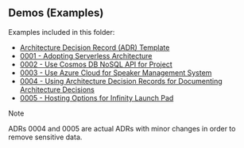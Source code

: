 ## Demos (Examples)

Examples included in this folder:

- [Architecture Decision Record (ADR) Template](adr-template.md)
- [0001 - Adopting Serverless Architecture](0001-AdoptingServerlessArchitecture.md)
- [0002 - Use Cosmos DB NoSQL API for Project](0002-UseCosmosDBNoSQLAPIForProject.md)
- [0003 - Use Azure Cloud for Speaker Management System](0003-UseAzureCloudForSpeakerManagementSystem.md)
- [0004 - Using Architecture Decision Records for Documenting Architecture Decisions](0004-Using-Architecture-Decision-Records-for-Documenting-Architecture-Decisions.md)
- [0005 - Hosting Options for Infinity Launch Pad](0005-Hosting-Options-for-Infinity-Launch-Pad.md)

> [!NOTE]
>
> ADRs 0004 and 0005 are actual ADRs with minor changes in order to remove sensitive data.
